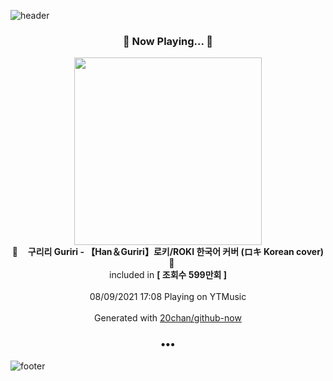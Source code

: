 ![header](https://capsule-render.vercel.app/api?type=wave&height=170&section=header&text=Hi.%20I'm%20SHIFT&fontColor=090707&fontAlignX=45&fontAlignY=65&fontSize=100)

<h3 align="center">🎵 Now Playing... 🎵</h3>
<p align="center">
  <a href="https://music.youtube.com/watch?v=MVVcWEsbXQw">
    <img width="300" src="https://i.ytimg.com/vi/MVVcWEsbXQw/sddefault.jpg?sqp=-oaymwEWCJADEOEBIAQqCghqEJQEGHgg6AJIWg&rs">
  </a>
  <br>
  🎵&nbsp&nbsp&nbsp <b>구리리 Guriri - 【Han＆Guriri】로키/ROKI 한국어 커버 (ロキ Korean cover)</b> &nbsp&nbsp&nbsp🎵
  <br>
  included in <b>[ 조회수 599만회 ]</b>
  
  <br />
  <br />
  08/09/2021 17:08 Playing on YTMusic
  <br />
  <br />
  Generated with <a href="https://github.com/20chan/github-now">20chan/github-now</a>
</p>

<h3 align="center">•••</h3>

![footer](https://capsule-render.vercel.app/api?type=wave&height=150&section=footer)
